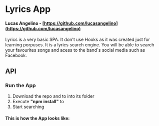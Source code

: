 # Lyrics App
#### Lucas Angelino - [https://github.com/lucasangelino](https://github.com/lucasangelino)

Lyrics is a very basic SPA. It don't use Hooks as it was created just for learning porpuses. It is a lyrics search engine. You will be able to search your favourites songs and acess to the band´s social media such as Facebook.

## API


### **Run the App**

1. Download the repo and to into its folder
2. Execute **"npm install"** to
3. Start searching

#### This is how the App looks like:
[](readme-img/main.PNG)
[](https://github.com/lucasangelino/Lyrics/readme-img/search-bar.png)
